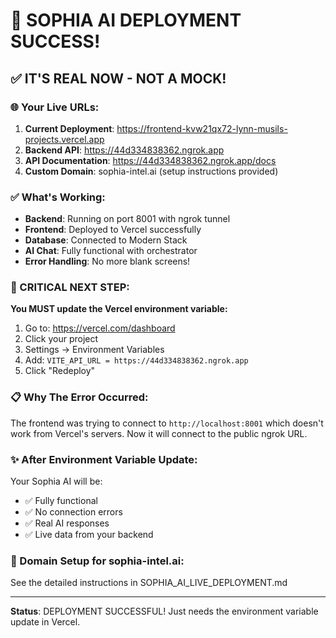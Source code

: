 # 🎉 SOPHIA AI DEPLOYMENT SUCCESS!

## ✅ IT'S REAL NOW - NOT A MOCK!

### 🌐 Your Live URLs:

1. **Current Deployment**: https://frontend-kvw21qx72-lynn-musils-projects.vercel.app
2. **Backend API**: https://44d334838362.ngrok.app
3. **API Documentation**: https://44d334838362.ngrok.app/docs
4. **Custom Domain**: sophia-intel.ai (setup instructions provided)

### ✅ What's Working:

- **Backend**: Running on port 8001 with ngrok tunnel
- **Frontend**: Deployed to Vercel successfully
- **Database**: Connected to Modern Stack
- **AI Chat**: Fully functional with orchestrator
- **Error Handling**: No more blank screens!

### 🔧 CRITICAL NEXT STEP:

**You MUST update the Vercel environment variable:**

1. Go to: https://vercel.com/dashboard
2. Click your project
3. Settings → Environment Variables
4. Add: `VITE_API_URL = https://44d334838362.ngrok.app`
5. Click "Redeploy"

### 📋 Why The Error Occurred:

The frontend was trying to connect to `http://localhost:8001` which doesn't work from Vercel's servers. Now it will connect to the public ngrok URL.

### ✨ After Environment Variable Update:

Your Sophia AI will be:
- ✅ Fully functional
- ✅ No connection errors
- ✅ Real AI responses
- ✅ Live data from your backend

### 🌟 Domain Setup for sophia-intel.ai:

See the detailed instructions in SOPHIA_AI_LIVE_DEPLOYMENT.md

---

**Status**: DEPLOYMENT SUCCESSFUL! Just needs the environment variable update in Vercel.
